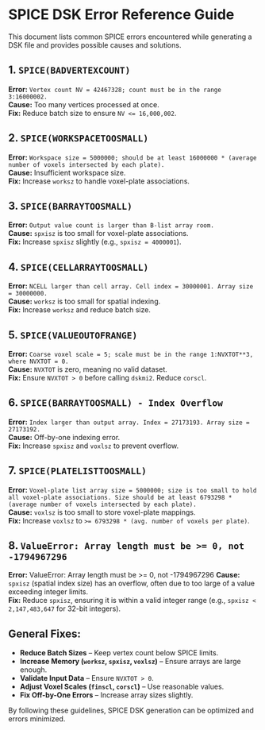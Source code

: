 # SPICE DSK Error Reference Guide

This document lists common SPICE errors encountered while generating a DSK file and provides possible causes and solutions.

## 1. `SPICE(BADVERTEXCOUNT)`
**Error:** `Vertex count NV = 42467328; count must be in the range 3:16000002.`  
**Cause:** Too many vertices processed at once.  
**Fix:** Reduce batch size to ensure `NV <= 16,000,002`.

## 2. `SPICE(WORKSPACETOOSMALL)`
**Error:** `Workspace size = 5000000; should be at least 16000000 * (average number of voxels intersected by each plate).`  
**Cause:** Insufficient workspace size.  
**Fix:** Increase `worksz` to handle voxel-plate associations.

## 3. `SPICE(BARRAYTOOSMALL)`
**Error:** `Output value count is larger than B-list array room.`  
**Cause:** `spxisz` is too small for voxel-plate associations.  
**Fix:** Increase `spxisz` slightly (e.g., `spxisz = 4000001`).

## 4. `SPICE(CELLARRAYTOOSMALL)`
**Error:** `NCELL larger than cell array. Cell index = 30000001. Array size = 30000000.`  
**Cause:** `worksz` is too small for spatial indexing.  
**Fix:** Increase `worksz` and reduce batch size.

## 5. `SPICE(VALUEOUTOFRANGE)`
**Error:** `Coarse voxel scale = 5; scale must be in the range 1:NVXTOT**3, where NVXTOT = 0.`  
**Cause:** `NVXTOT` is zero, meaning no valid dataset.  
**Fix:** Ensure `NVXTOT > 0` before calling `dskmi2`. Reduce `corscl`.

## 6. `SPICE(BARRAYTOOSMALL) - Index Overflow`
**Error:** `Index larger than output array. Index = 27173193. Array size = 27173192.`  
**Cause:** Off-by-one indexing error.  
**Fix:** Increase `spxisz` and `voxlsz` to prevent overflow.

## 7. `SPICE(PLATELISTTOOSMALL)`
**Error:** `Voxel-plate list array size = 5000000; size is too small to hold all voxel-plate associations. Size should be at least 6793298 * (average number of voxels intersected by each plate).`  
**Cause:** `voxlsz` is too small to store voxel-plate mappings.  
**Fix:** Increase `voxlsz` to `>= 6793298 * (avg. number of voxels per plate)`.

## 8. `ValueError: Array length must be >= 0, not -1794967296`
**Error:** 
ValueError: Array length must be >= 0, not -1794967296
**Cause:** `spxisz` (spatial index size) has an overflow, often due to too large of a value exceeding integer limits.  
**Fix:** Reduce `spxisz`, ensuring it is within a valid integer range (e.g., `spxisz < 2,147,483,647` for 32-bit integers).  

## General Fixes:
- **Reduce Batch Sizes** – Keep vertex count below SPICE limits.  
- **Increase Memory (`worksz`, `spxisz`, `voxlsz`)** – Ensure arrays are large enough.  
- **Validate Input Data** – Ensure `NVXTOT > 0`.  
- **Adjust Voxel Scales (`finscl`, `corscl`)** – Use reasonable values.  
- **Fix Off-by-One Errors** – Increase array sizes slightly.  

By following these guidelines, SPICE DSK generation can be optimized and errors minimized.

